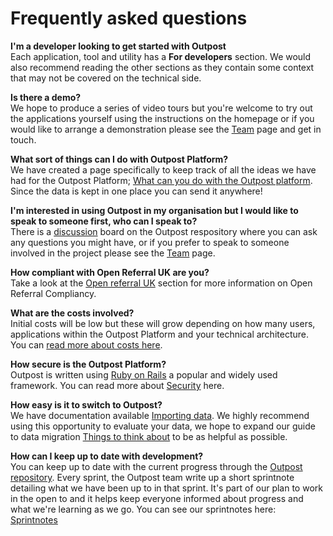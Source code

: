 # Frequently asked questions

**I'm a developer looking to get started with Outpost**  
Each application, tool and utility has a **For developers** section. We would also recommend reading the other sections as they contain some context that may not be covered on the technical side.

**Is there a demo?**  
We hope to produce a series of video tours but you're welcome to try out the applications yourself using the instructions on the homepage or if you would like to arrange a demonstration please see the [Team](../../the-project/team) page and get in touch.

**What sort of things can I do with Outpost Platform?**  
We have created a page specifically to keep track of all the ideas we have had for the Outpost Platform; [What can you do with the Outpost platform](./possibilities). Since the data is kept in one place you can send it anywhere!

**I'm interested in using Outpost in my organisation but I would like to speak to someone first, who can I speak to?**  
There is a [discussion](https://github.com/wearefuturegov/outpost/discussions) board on the Outpost respository where you can ask any questions you might have, or if you prefer to speak to someone involved in the project please see the [Team](../../the-project/team) page.

**How compliant with Open Referral UK are you?**  
Take a look at the [Open referral UK](../../outpost-api-service/features/open-referral-uk) section for more information on Open Referral Compliancy.

**What are the costs involved?**  
Initial costs will be low but these will grow depending on how many users, applications within the Outpost Platform and your technical architecture. You can [read more about costs here](./costs).

**How secure is the Outpost Platform?**  
Outpost is written using [Ruby on Rails](https://rubyonrails.org/) a popular and widely used framework. You can read more about [Security](../../outpost/features/security) here.

**How easy is it to switch to Outpost?**  
We have documentation available [Importing data](../../outpost/features/importing-data). We highly recommend using this opportunity to evaluate your data, we hope to expand our guide to data migration [Things to think about](./things-to-think-about) to be as helpful as possible.

**How can I keep up to date with development?**  
You can keep up to date with the current progress through the [Outpost repository](https://github.com/wearefuturegov/outpost/).
Every sprint, the Outpost team write up a short sprintnote detailing what we have been up to in that sprint. It's part of our plan to work in the open to and it helps keep everyone informed about progress and what we're learning as we go.
You can see our sprintnotes here: [Sprintnotes](/blog/tags/sprintnotes)
